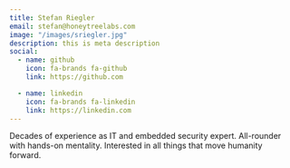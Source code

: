 ```yaml
---
title: Stefan Riegler
email: stefan@honeytreelabs.com
image: "/images/sriegler.jpg"
description: this is meta description
social:
  - name: github
    icon: fa-brands fa-github
    link: https://github.com

  - name: linkedin
    icon: fa-brands fa-linkedin
    link: https://linkedin.com
---
```


Decades of experience as IT and embedded security expert. All-rounder with hands-on mentality. Interested in all things that move humanity forward.
